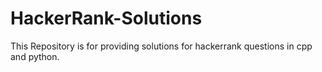 # HackerRank-Solutions
This Repository is for providing solutions for hackerrank questions in cpp and python.
